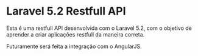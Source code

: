 # Laravel 5.2 Restfull API

Esta é uma restfull API desenvolvida com o Laravel 5.2, com o objetivo de aprender a criar aplicações restfull da maneira correta.

Futuramente será feita a integração com o AngularJS.